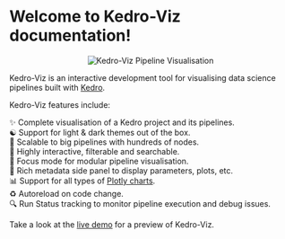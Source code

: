 # Welcome to Kedro-Viz documentation!

<p align="center">

 <img src="https://raw.githubusercontent.com/kedro-org/kedro-viz/docs/run-status/.github/img/banner.gif" alt="Kedro-Viz Pipeline Visualisation">
<!-- TODO:Update banner url to main branch be we merge -->
</p>

Kedro-Viz is an interactive development tool for visualising data science pipelines built with [Kedro](https://github.com/kedro-org/kedro).

Kedro-Viz features include:

✨ Complete visualisation of a Kedro project and its pipelines.    
☯ Support for light & dark themes out of the box.    
🚀 Scalable to big pipelines with hundreds of nodes.   
🔎 Highly interactive, filterable and searchable.    
🔬 Focus mode for modular pipeline visualisation.    
🎨 Rich metadata side panel to display parameters, plots, etc.     
📊 Support for all types of [Plotly charts](https://plotly.com/javascript/).   
♻️ Autoreload on code change.   
🔍 Run Status tracking to monitor pipeline execution and debug issues.   

Take a look at the <a href="https://demo.kedro.org/" target="_blank" rel="noopener noreferrer">live demo</a> for a preview of Kedro-Viz.

